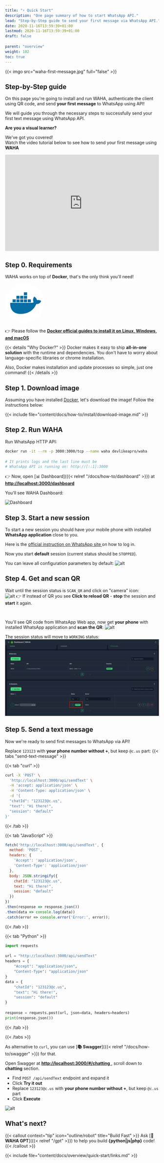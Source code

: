 ```yaml
---
title: "⚡ Quick Start"
description: "One page summary of how to start WhatsApp API."
lead: "Step-by-Step guide to send your first message via WhatsApp API."
date: 2020-11-16T13:59:39+01:00
lastmod: 2020-11-16T13:59:39+01:00
draft: false

parent: "overview"
weight: 102
toc: true
---
```


{{< imgo src="waha-first-message.jpg" full="false" >}}

## Step-by-Step guide
On this page you're going to install and run WAHA,
authenticate the client using QR code,
and send **your first message** to WhatsApp using API!

We will guide you through the necessary steps to successfully send your first text message using WhatsApp API.

<div class='article-card'>
  <b class='h4'>Are you a visual learner?</b>

We've got you covered! <br/>
Watch the video tutorial below to see how to send your first message using <b>WAHA</b>

  <div class="d-flex justify-content-center my-4">
    <iframe
      width="100%" 
      height="315"
      src="https://www.youtube.com/embed/RFerMyAUPRg"
      title="YouTube video player"
      frameborder="0"
      allow="accelerometer; autoplay; clipboard-write; encrypted-media; gyroscope; picture-in-picture; web-share"
      allowfullscreen
    ></iframe>
  </div>
</div>


## Step 0. Requirements

WAHA works on top of **Docker**, that's the only think you'll need!
<div class="text-center">
   <img src='/logos/docker.svg' title='WhatsApp API' alt='logo' style='border-radius: 50%; width: 8rem'/>
</div>

👉 Please follow the
<a href="https://docs.docker.com/engine/install/" target="_blank">
    <b>Docker official guides to install it on Linux, Windows, and macOS</b>
</a>

{{< details "Why Docker?" >}}
Docker makes it easy to ship **all-in-one solution** with the runtime and dependencies. 
You don't have to worry about language-specific libraries or chrome installation.

Also, Docker makes installation and update processes so simple, just one command!
{{< /details >}}

## Step 1. Download image

Assuming you have installed [Docker](https://docs.docker.com/get-docker/), let's download the image!
Follow the instructions below:

{{< include file="content/docs/how-to/install/download-image.md" >}}

## Step 2. Run WAHA

Run WhatsApp HTTP API:

```bash
docker run -it --rm -p 3000:3000/tcp --name waha devlikeapro/waha

# It prints logs and the last line must be
# WhatsApp API is running on: http://[::1]:3000
```

👉 Now, open [📊 Dashboard]({{< relref "/docs/how-to/dashboard" >}}) at
<a href="http://localhost:3000/dashboard" target="_blank">
<b>http://localhost:3000/dashboard</b>
</a>

You'll see WAHA Dashboard:

![Dashboard](dashboard.png)

## Step 3. Start a new session

To start a new session you should have your mobile phone with installed **WhatsApp application** close to you.

Here is the 
<a href="https://faq.whatsapp.com/381777293328336/?helpref=hc_fnav" target="_blank">
official instruction on WhatsApp site
</a>
on how to log in.

Now you start **default** session (current status should be `STOPPED`).

You can leave all configuration parameters by default:
![alt](dashboard-start-session.png)

## Step 4. Get and scan QR

Wait until the session status is `SCAN_QR` and click on "camera" icon:
<br>
![alt](dashboard-qr.png)
👉 If instead of QR you see **Click to reload QR** - **stop** the session and **start** it again.

<br>

You'll see QR code from WhatsApp Web app, now get **your phone** with installed WhatsApp application and **scan the QR**:
![alt](whatsapp-link-devices.jpeg)

The session status will move to `WORKING` status:
![alt](dashboard-working.png)

## Step 5. Send a text message

Now we're ready to send first messages to WhatsApp via API!

Replace `123123` with **your phone number without +**, but keep `@c.us` part:
{{< tabs "send-text-message" >}}

{{< tab "curl" >}}
```sh
curl -X 'POST' \
  'http://localhost:3000/api/sendText' \
  -H 'accept: application/json' \
  -H 'Content-Type: application/json' \
  -d '{
  "chatId": "123123@c.us",
  "text": "Hi there!",
  "session": "default"
}'
```
{{< /tab >}}

{{< tab "JavaScript" >}}
```js
fetch('http://localhost:3000/api/sendText', {
  method: 'POST',
  headers: {
    'Accept': 'application/json',
    'Content-Type': 'application/json'
  },
  body: JSON.stringify({
    chatId: "123123@c.us",
    text: "Hi there!",
    session: "default"
  })
})
.then(response => response.json())
.then(data => console.log(data))
.catch(error => console.error('Error:', error));
```
{{< /tab >}}

{{< tab "Python" >}}
```python
import requests

url = "http://localhost:3000/api/sendText"
headers = {
    "Accept": "application/json",
    "Content-Type": "application/json"
}
data = {
    "chatId": "123123@c.us",
    "text": "Hi there!",
    "session": "default"
}

response = requests.post(url, json=data, headers=headers)
print(response.json())
```
{{< /tab >}}

{{< /tabs >}}

As alternative to `curl`, you can use [**📚 Swagger**]({{< relref "/docs/how-to/swagger" >}}) for that.

Open Swagger at
<a href="http://localhost:3000/#/chatting" target="_blank">
<b>http://localhost:3000/#/chatting</b>
</a>, scroll down to **chatting** section.

- Find `POST /api/sendText` endpoint and expand it
- Click **Try it out**
- Replace `123123@c.us` with **your phone number without +**, but keep `@c.us` part
- Click **Execute**

![alt](swagger-send-text.png)

## What's next?

{{< callout context="tip" icon="outline/robot" title="Build Fast" >}}
Ask [**🤖 WAHA GPT**]({{< relref "/gpt" >}}) to help you build **{python|js|php}** code!
{{< /callout >}}

{{< include file="content/docs/overview/quick-start/links.md" >}}
